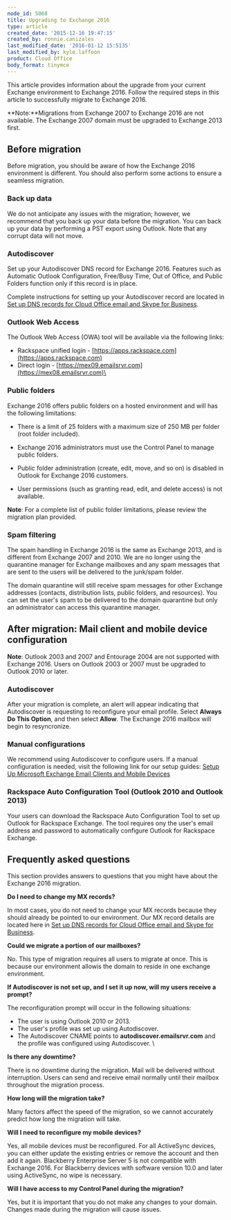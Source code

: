 ```yaml
---
node_id: 5068
title: Upgrading to Exchange 2016
type: article
created_date: '2015-12-16 19:47:15'
created_by: ronnie.canizales
last_modified_date: '2016-01-12 15:5135'
last_modified_by: kyle.laffoon
product: Cloud Office
body_format: tinymce
---
```


This article provides information about the upgrade from your current
Exchange environment to Exchange 2016. Follow the required steps in this
article to successfully migrate to Exchange 2016.

 

**Note:**Migrations from Exchange 2007 to Exchange 2016 are not
available. The Exchange 2007 domain must be upgraded to Exchange 2013
first.

 

Before migration
----------------

Before migration, you should be aware of how the Exchange 2016
environment is different. You should also perform some actions to ensure
a seamless migration.

 

### Back up data

We do not anticipate any issues with the migration; however, we
recommend that you back up your data before the migration. You can back
up your data by performing a PST export using Outlook. Note that any
corrupt data will not move.

### Autodiscover

Set up your Autodiscover DNS record for Exchange 2016. Features such as
Automatic Outlook Configuration, Free/Busy Time, Out of Office, and
Public Folders function only if this record is in place.

Complete instructions for setting up your Autodiscover record are
located in [Set up DNS records for Cloud Office email and Skype for
Business](https://www.rackspace.com/knowledge_center/article/set-up-dns-records-for-cloud-office-email-and-skype-for-business).

### Outlook Web Access

The Outlook Web Access (OWA) tool will be available via the following
links:

-   Rackspace unified login -
    [https://apps.rackspace.com](https://apps.rackspace.com)
-   Direct login -
    [https://mex09.emailsrvr.com](https://mex08.emailsrvr.com)\
      

### Public folders

Exchange 2016 offers public folders on a hosted environment and will has
the following limitations:

-   There is a limit of 25 folders with a maximum size of 250 MB per
    folder (root folder included).
-   Exchange 2016 administrators must use the Control Panel to manage
    public folders.

-   Public folder administration (create, edit, move, and so on) is
    disabled in Outlook for Exchange 2016 customers.

-   User permissions (such as granting read, edit, and delete access) is
    not available.

**Note**: For a complete list of public folder limitations, please
review the migration plan provided.

### Spam filtering

The spam handling in Exchange 2016 is the same as Exchange 2013, and is
different from Exchange 2007 and 2010. We are no longer using the
quarantine manager for Exchange mailboxes and any spam messages that are
sent to the users will be delivered to the junk/spam folder.

The domain quarantine will still receive spam messages for other
Exchange addresses (contacts, distribution lists, public folders, and
resources). You can set the user's spam to be delivered to the domain
quarantine but only an administrator can access this quarantine manager.

 

After migration: Mail client and mobile device configuration
------------------------------------------------------------

**Note**: Outlook 2003 and 2007 and Entourage 2004 are not supported
with Exchange 2016. Users on Outlook 2003 or 2007 must be upgraded to
Outlook 2010 or later.

### Autodiscover

After your migration is complete, an alert will appear indicating that
Autodiscover is requesting to reconfigure your email profile. Select
**Always Do This Option**, and then select **Allow**. The Exchange 2016
mailbox will begin to resyncronize.

### Manual configurations

We recommend using Autodiscover to configure users. If a manual
configuration is needed, visit the following link for our setup guides:
[Setup Up Microsoft Exchange Email Clients and Mobile
Devices](http://www.rackspace.com/knowledge_center/article/setting-up-microsoft-exchange-email-clients-mobile-devices)

### Rackspace Auto Configuration Tool (Outlook 2010 and Outlook 2013)

Your users can download the Rackspace Auto Configuration Tool to set up
Outlook for Rackspace Exchange. The tool requires ony the user's email
address and password to automatically configure Outlook for Rackspace
Exchange.

 

Frequently asked questions
--------------------------

This section provides answers to questions that you might have about the
Exchange 2016 migration.

**Do I need to change my MX records?**

In most cases, you do not need to change your MX records because they
should already be pointed to our environment. Our MX record details are
located here in [Set up DNS records for Cloud Office email and Skype for
Business](https://www.rackspace.com/knowledge_center/article/set-up-dns-records-for-cloud-office-email-and-skype-for-business).

**Could we migrate a portion of our mailboxes?**

No. This type of migration requires all users to migrate at once. This
is because our environment allowis the domain to reside in one exchange
environment.

**If Autodiscover is not set up, and I set it up now, will my users
receive a prompt?**

The reconfiguration prompt will occur in the following situations:

-   The user is using Outlook 2010 or 2013.
-   The user's profile was set up using Autodiscover.
-   The Autodiscover CNAME points to **autodiscover.emailsrvr.com** and
    the profile was configured using Autodiscover. \
      

**Is there any downtime?**

There is no downtime during the migration. Mail will be delivered
without interruption. Users can send and receive email normally until
their mailbox throughout the migration process.

**How long will the migration take?**

Many factors affect the speed of the migration, so we cannot accurately
predict how long the migration will take.

**Will I need to reconfigure my mobile devices?**

Yes, all mobile devices must be reconfigured. For all ActiveSync
devices, you can either update the existing entries or remove the
account and then add it again. Blackberry Enterprise Server 5 is not
compatible with Exchange 2016. For Blackberry devices with software
version 10.0 and later using ActiveSync, no wipe is necessary.

**Will I have access to my Control Panel during the migration?**

Yes, but it is important that you do not make any changes to your
domain. Changes made during the migration will cause issues.

